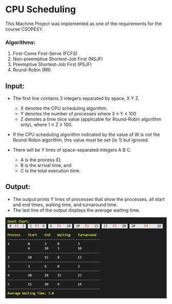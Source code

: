 # CPU Scheduling

This Machine Project was implemented as one of the requirements for the course CSOPESY.

### Algorithms:

1. First-Come First-Serve (FCFS)
2. Non-preemptive Shortest-Job First (NSJF)
3. Preemptive Shortest-Job First (PSJF)
4. Round-Robin (RR)

## Input:

- The first line contains 3 integers separated by space, X Y Z.

  - X denotes the CPU scheduling algorithm.
  - Y denotes the number of processes where 3 ≤ Y ≤ 100
  - Z denotes a time slice value (applicable for Round-Robin algorithm only), where 1 ≤ Z ≤ 100.

- If the CPU scheduling algorithm indicated by the value of W is not the
  Round-Robin algorithm, this value must be set (to 1) but ignored.

- There will be Y lines of space-separated integers A B C.
  - A is the process ID,
  - B is the arrival time, and
  - C is the total execution time.

## Output:

- The output prints Y lines of processes that show the processes, all start and end times, waiting time, and turnaround time.
- The last line of the output displays the average waiting time.

![Sample](sample.PNG)
